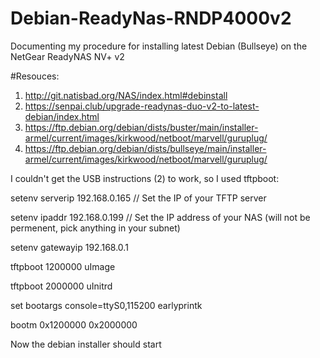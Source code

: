# Debian-ReadyNas-RNDP4000v2

Documenting my procedure for installing latest Debian (Bullseye) on the NetGear ReadyNAS NV+ v2

#Resouces: 
1. http://git.natisbad.org/NAS/index.html#debinstall
2. https://senpai.club/upgrade-readynas-duo-v2-to-latest-debian/index.html
3. https://ftp.debian.org/debian/dists/buster/main/installer-armel/current/images/kirkwood/netboot/marvell/guruplug/
4. https://ftp.debian.org/debian/dists/bullseye/main/installer-armel/current/images/kirkwood/netboot/marvell/guruplug/

I couldn't get the USB instructions (2) to work, so I used tftpboot:

setenv serverip 192.168.0.165 // Set the IP of your TFTP server

setenv ipaddr 192.168.0.199 // Set the IP address of your NAS (will not be permenent, pick anything in your subnet)

setenv gatewayip 192.168.0.1

tftpboot 1200000 uImage

tftpboot 2000000 uInitrd

set bootargs console=ttyS0,115200 earlyprintk

bootm 0x1200000 0x2000000

Now the debian installer should start
